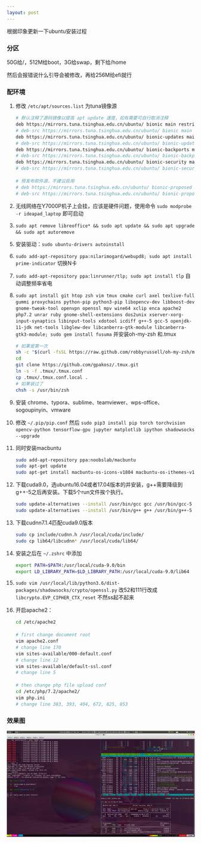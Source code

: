 ```yaml
---
layout: post
---
```


根据印象更新一下ubuntu安装过程

### 分区

50G给/，512M给boot，3G给swap，剩下给/home

然后会报错说什么引导会被修改，再给256M给efi就行

### 配环境

1. 修改 `/etc/apt/sources.list` 为tuna镜像源

   ```bash
   # 默认注释了源码镜像以提高 apt update 速度，如有需要可自行取消注释
   deb https://mirrors.tuna.tsinghua.edu.cn/ubuntu/ bionic main restricted universe multiverse
   # deb-src https://mirrors.tuna.tsinghua.edu.cn/ubuntu/ bionic main restricted universe multiverse
   deb https://mirrors.tuna.tsinghua.edu.cn/ubuntu/ bionic-updates main restricted universe multiverse
   # deb-src https://mirrors.tuna.tsinghua.edu.cn/ubuntu/ bionic-updates main restricted universe multiverse
   deb https://mirrors.tuna.tsinghua.edu.cn/ubuntu/ bionic-backports main restricted universe multiverse
   # deb-src https://mirrors.tuna.tsinghua.edu.cn/ubuntu/ bionic-backports main restricted universe multiverse
   deb https://mirrors.tuna.tsinghua.edu.cn/ubuntu/ bionic-security main restricted universe multiverse
   # deb-src https://mirrors.tuna.tsinghua.edu.cn/ubuntu/ bionic-security main restricted universe multiverse

   # 预发布软件源，不建议启用
   # deb https://mirrors.tuna.tsinghua.edu.cn/ubuntu/ bionic-proposed main restricted universe multiverse
   # deb-src https://mirrors.tuna.tsinghua.edu.cn/ubuntu/ bionic-proposed main restricted universe multiverse
   ```

2. 无线网络在Y7000P机子上会挂，应该是硬件问题，使用命令 `sudo modprobe -r ideapad_laptop` 即可启动

3. `sudo apt remove libreoffice* && sudo apt update && sudo apt upgrade && sudo apt autoremove`

<!--4. 禁用nouveau：`sudo vim /etc/modprobe.d/blacklist.conf` 添加 `blacklist nouveau`；`sudo vim /etc/modprobe.d/blacklist-nouveau.conf` 添加

   ```bash
   blacklist nouveau
   blacklist lbm-nouveau
   options nouveau modeset=0
   alias nouveau off
   alias lbm-nouveau off
   ```

   然后 `sudo update-initramfs -u`
-->
5. 安装驱动：`sudo ubuntu-drivers autoinstall`

6. `sudo add-apt-repository ppa:nilarimogard/webupd8; sudo apt install prime-indicator` 切换N卡

7. `sudo add-apt-repository ppa:linrunner/tlp; sudo apt install tlp` 自动调整频率省电

8. `sudo apt install git htop zsh vim tmux cmake curl axel texlive-full gummi proxychains python-pip python3-pip libopencv-dev libboost-dev gnome-tweak-tool openvpn openssl mpv wine64 xclip enca apache2 php7.2 unrar ruby gnome-shell-extensions dos2unix xserver-xorg-input-synaptics libinput-tools xdotool icdiff g++-5 gcc-5 openjdk-11-jdk net-tools libglew-dev libcanberra-gtk-module libcanberra-gtk3-module; sudo gem install fusuma` 并安装oh-my-zsh 和.tmux

   ```bash
   # 如果是第一次
   sh -c "$(curl -fsSL https://raw.github.com/robbyrussell/oh-my-zsh/master/tools/install.sh)"
   cd
   git clone https://github.com/gpakosz/.tmux.git
   ln -s -f .tmux/.tmux.conf
   cp .tmux/.tmux.conf.local .
   # 如果装过了
   chsh -s /usr/bin/zsh
   ```

9. 安装 chrome、typora、sublime、teamviewer、wps-office、sogoupinyin、vmware

10. 修改 `~/.pip/pip.conf` 然后 `sudo pip3 install pip torch torchvision opencv-python tensorflow-gpu jupyter matplotlib ipython shadowsocks --upgrade `

11. 同时安装macbuntu

    ```bash
    sudo add-apt-repository ppa:noobslab/macbuntu
    sudo apt-get update
    sudo apt-get install macbuntu-os-icons-v1804 macbuntu-os-ithemes-v1804
    ```

12. 下载cuda9.0，选ubuntu16.04或者17.04版本的并安装，g++需要降级到g++-5之后再安装。下载5个run文件挨个执行。

    ```bash
    sudo update-alternatives --install /usr/bin/gcc gcc /usr/bin/gcc-5 10
    sudo update-alternatives --install /usr/bin/g++ g++ /usr/bin/g++-5 10
    ```

13. 下载cudnn7.1.4匹配cuda9.0版本

    ```bash
    sudo cp include/cudnn.h /usr/local/cuda/include/
    sudo cp lib64/libcudnn* /usr/local/cuda/lib64/
    ```

14. 安装之后在 `~/.zshrc` 中添加

    ```bash
    export PATH=$PATH:/usr/local/cuda-9.0/bin
    export LD_LIBRARY_PATH=$LD_LIBRARY_PATH:/usr/local/cuda-9.0/lib64
    ```

15. `sudo vim /usr/local/lib/python3.6/dist-packages/shadowsocks/crypto/openssl.py` 改52和111行改成 `libcrypto.EVP_CIPHER_CTX_reset` 不然ss起不起来

16. 开启apache2：
	
	```bash
	cd /etc/apache2
	
	# first change document root
	vim apache2.conf
	# change line 170
	vim sites-available/000-default.conf
	# change line 12
	vim sites-available/default-ssl.conf
	# change line 5

	# then change php file upload conf
	cd /etc/php/7.2/apache2/
	vim php.ini
	# change line 383, 393, 404, 672, 825, 853
	```

### 效果图

![](/images/htop.png)

